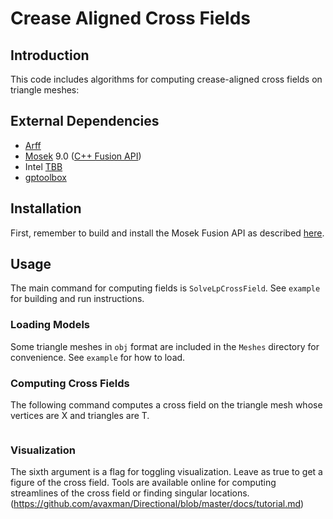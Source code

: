 # Crease Aligned Cross Fields

## Introduction
This code includes algorithms for computing crease-aligned cross fields on triangle meshes:

## External Dependencies
- [Arff](https://github.com/dpa1mer/arff) 
- [Mosek](https://www.mosek.com) 9.0 ([C++ Fusion API](https://docs.mosek.com/9.0/cxxfusion/index.html#))
- Intel [TBB](https://github.com/intel/tbb)
- [gptoolbox](https://github.com/alecjacobson/gptoolbox)

## Installation
First, remember to build and install the Mosek Fusion API as described
[here](https://docs.mosek.com/9.0/cxxfusion/install-interface.html).

## Usage
The main command for computing fields is `SolveLpCrossField`. See `example` for building and run instructions.

### Loading Models
Some triangle meshes in `obj` format are included in the `Meshes` directory for convenience. See `example` for how to load.

### Computing Cross Fields
The following command computes a cross field on the triangle mesh whose vertices are X and triangles are T.
```crossField = SolveLpCrossField(X, T, '', 0, 2, True)
```

### Visualization
The sixth argument is a flag for toggling visualization. Leave as true to get a figure of the cross field. Tools are available online for computing streamlines of the cross field or finding singular locations. 
(https://github.com/avaxman/Directional/blob/master/docs/tutorial.md)
